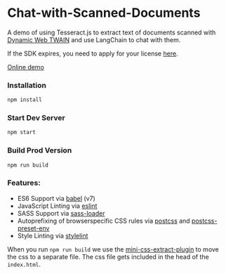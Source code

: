 # Chat-with-Scanned-Documents


A demo of using Tesseract.js to extract text of documents scanned with [Dynamic Web TWAIN](https://www.dynamsoft.com/web-twain/overview/) and use LangChain to chat with them.

If the SDK expires, you need to apply for your license [here](https://www.dynamsoft.com/customer/license/trialLicense?product=dwt).

[Online demo](https://singular-chimera-686bc8.netlify.app/)

### Installation

```sh
npm install
```

### Start Dev Server

```sh
npm start
```

### Build Prod Version

```sh
npm run build
```

### Features:

- ES6 Support via [babel](https://babeljs.io/) (v7)
- JavaScript Linting via [eslint](https://eslint.org/)
- SASS Support via [sass-loader](https://github.com/jtangelder/sass-loader)
- Autoprefixing of browserspecific CSS rules via [postcss](https://postcss.org/) and [postcss-preset-env](https://github.com/csstools/postcss-preset-env)
- Style Linting via [stylelint](https://stylelint.io/)

When you run `npm run build` we use the [mini-css-extract-plugin](https://github.com/webpack-contrib/mini-css-extract-plugin) to move the css to a separate file. The css file gets included in the head of the `index.html`.

